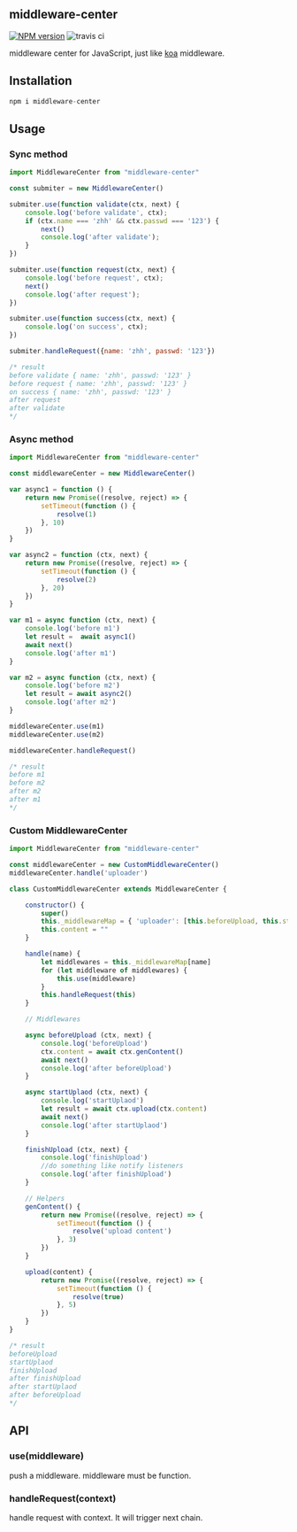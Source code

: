 ## middleware-center

[![NPM version](https://img.shields.io/npm/v/middleware-center.svg)](https://www.npmjs.com/package/middleware-center)
![travis ci](https://travis-ci.org/CatchZeng/middleware-center.svg?branch=master)


middleware center for JavaScript, just like [koa](https://koajs.com) middleware.

## Installation

```javascript
npm i middleware-center
```

## Usage

### Sync method

```javascript
import MiddlewareCenter from "middleware-center"

const submiter = new MiddlewareCenter()

submiter.use(function validate(ctx, next) {
    console.log('before validate', ctx);
    if (ctx.name === 'zhh' && ctx.passwd === '123') {
        next()
        console.log('after validate');
    }
})

submiter.use(function request(ctx, next) {
    console.log('before request', ctx);
    next()
    console.log('after request');
})

submiter.use(function success(ctx, next) {
    console.log('on success', ctx);
})

submiter.handleRequest({name: 'zhh', passwd: '123'})

/* result
before validate { name: 'zhh', passwd: '123' }
before request { name: 'zhh', passwd: '123' }
on success { name: 'zhh', passwd: '123' }
after request
after validate
*/
```

### Async method

```javascript
import MiddlewareCenter from "middleware-center"

const middlewareCenter = new MiddlewareCenter()

var async1 = function () {
    return new Promise((resolve, reject) => {
        setTimeout(function () {
            resolve(1)
        }, 10)
    })
}

var async2 = function (ctx, next) {
    return new Promise((resolve, reject) => {
        setTimeout(function () {
            resolve(2)
        }, 20)
    })
}

var m1 = async function (ctx, next) {
    console.log('before m1')
    let result =  await async1()
    await next()
    console.log('after m1')
}

var m2 = async function (ctx, next) {
    console.log('before m2')
    let result = await async2()
    console.log('after m2')
}

middlewareCenter.use(m1)
middlewareCenter.use(m2)

middlewareCenter.handleRequest()

/* result
before m1
before m2
after m2
after m1
*/
```

### Custom MiddlewareCenter

```javascript
import MiddlewareCenter from "middleware-center"

const middlewareCenter = new CustomMiddlewareCenter()
middlewareCenter.handle('uploader')

class CustomMiddlewareCenter extends MiddlewareCenter {

    constructor() {
        super()
        this._middlewareMap = { 'uploader': [this.beforeUpload, this.startUplaod, this.finishUpload] }
        this.content = ""
    }

    handle(name) {
        let middlewares = this._middlewareMap[name]
        for (let middleware of middlewares) {
            this.use(middleware)
        }
        this.handleRequest(this)
    }

    // Middlewares

    async beforeUpload (ctx, next) {
        console.log('beforeUpload')
        ctx.content = await ctx.genContent()
        await next()
        console.log('after beforeUpload')
    }

    async startUplaod (ctx, next) {
        console.log('startUplaod')
        let result = await ctx.upload(ctx.content)
        await next()
        console.log('after startUplaod')
    }

    finishUpload (ctx, next) {
        console.log('finishUpload')
        //do something like notify listeners
        console.log('after finishUpload')
    }

    // Helpers
    genContent() {
        return new Promise((resolve, reject) => {
            setTimeout(function () {
                resolve('upload content')
            }, 3)
        })
    }

    upload(content) {
        return new Promise((resolve, reject) => {
            setTimeout(function () {
                resolve(true)
            }, 5)
        })
    }
}

/* result
beforeUpload
startUplaod
finishUpload
after finishUpload
after startUplaod
after beforeUpload
*/
```

## API

### use(middleware)

push a middleware. middleware must be function.

### handleRequest(context)

handle request with context. It will trigger next chain.